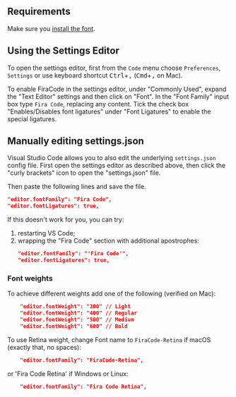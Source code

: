 ## Requirements

Make sure you [install the font](https://github.com/tonsky/FiraCode/wiki/Installing).

## Using the Settings Editor

To open the settings editor, first from the `Code` menu choose `Preferences`, `Settings` or use keyboard shortcut <kbd>Ctrl</kbd>+<kbd>,</kbd> (<kbd>Cmd</kbd>+<kbd>,</kbd> on Mac).

To enable FiraCode in the settings editor, under "Commonly Used", expand the "Text Editor" settings and then click on "Font".  In the "Font Family" input box type `Fira Code`, replacing any content.  Tick the check box "Enables/Disables font ligatures" under "Font Ligatures" to enable the special ligatures.

## Manually editing settings.json

Visual Studio Code allows you to also edit the underlying `settings.json` config file.  First open the settings editor as described above, then click the "curly brackets" icon to open the "settings.json" file.

Then paste the following lines and save the file.
```json
"editor.fontFamily": "Fira Code",
"editor.fontLigatures": true,
```

If this doesn't work for you, you can try:
1. restarting VS Code;
1. wrapping the "Fira Code" section with additional apostrophes:
    ```json
    "editor.fontFamily": "'Fira Code'",
    "editor.fontLigatures": true,
    ```
### Font weights
To achieve different weights add one of the following (verified on Mac):
```json
    "editor.fontWeight": "300" // Light
    "editor.fontWeight": "400" // Regular
    "editor.fontWeight": "500" // Medium
    "editor.fontWeight": "600" // Bold
```

To use Retina weight, change Font name to `FiraCode-Retina` if macOS (exactly that, no spaces):
```json
    "editor.fontFamily": "FiraCode-Retina",
```

or 'Fira Code Retina' if Windows or Linux:

```json
    "editor.fontFamily": "Fira Code Retina",
```
